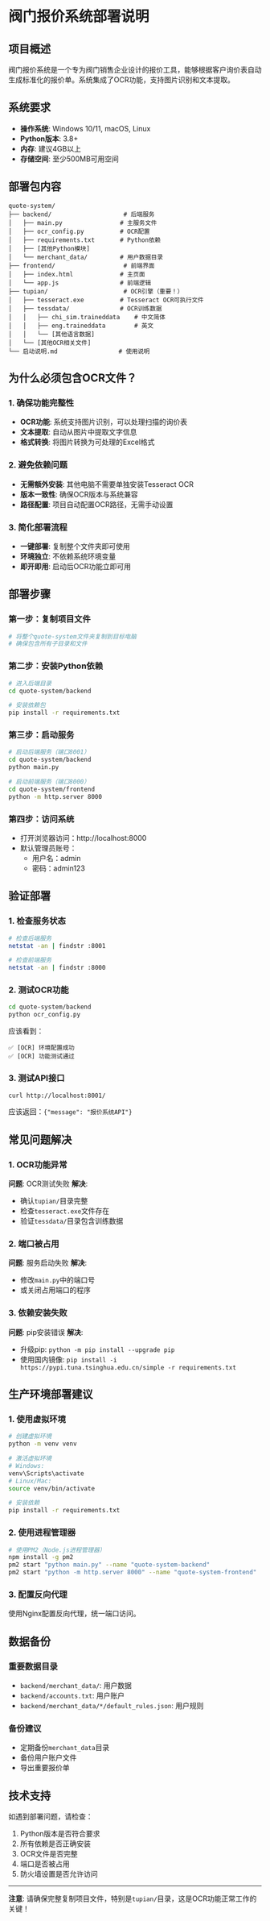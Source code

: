 # 阀门报价系统部署说明

## 项目概述

阀门报价系统是一个专为阀门销售企业设计的报价工具，能够根据客户询价表自动生成标准化的报价单。系统集成了OCR功能，支持图片识别和文本提取。

## 系统要求

- **操作系统**: Windows 10/11, macOS, Linux
- **Python版本**: 3.8+
- **内存**: 建议4GB以上
- **存储空间**: 至少500MB可用空间

## 部署包内容

```
quote-system/
├── backend/                    # 后端服务
│   ├── main.py                # 主服务文件
│   ├── ocr_config.py          # OCR配置
│   ├── requirements.txt       # Python依赖
│   ├── [其他Python模块]
│   └── merchant_data/         # 用户数据目录
├── frontend/                   # 前端界面
│   ├── index.html             # 主页面
│   └── app.js                 # 前端逻辑
├── tupian/                     # OCR引擎（重要！）
│   ├── tesseract.exe          # Tesseract OCR可执行文件
│   ├── tessdata/              # OCR训练数据
│   │   ├── chi_sim.traineddata    # 中文简体
│   │   ├── eng.traineddata        # 英文
│   │   └── [其他语言数据]
│   └── [其他OCR相关文件]
└── 启动说明.md                 # 使用说明
```

## 为什么必须包含OCR文件？

### 1. 确保功能完整性
- **OCR功能**: 系统支持图片识别，可以处理扫描的询价表
- **文本提取**: 自动从图片中提取文字信息
- **格式转换**: 将图片转换为可处理的Excel格式

### 2. 避免依赖问题
- **无需额外安装**: 其他电脑不需要单独安装Tesseract OCR
- **版本一致性**: 确保OCR版本与系统兼容
- **路径配置**: 项目自动配置OCR路径，无需手动设置

### 3. 简化部署流程
- **一键部署**: 复制整个文件夹即可使用
- **环境独立**: 不依赖系统环境变量
- **即开即用**: 启动后OCR功能立即可用

## 部署步骤

### 第一步：复制项目文件
```bash
# 将整个quote-system文件夹复制到目标电脑
# 确保包含所有子目录和文件
```

### 第二步：安装Python依赖
```bash
# 进入后端目录
cd quote-system/backend

# 安装依赖包
pip install -r requirements.txt
```

### 第三步：启动服务
```bash
# 启动后端服务（端口8001）
cd quote-system/backend
python main.py

# 启动前端服务（端口8000）
cd quote-system/frontend
python -m http.server 8000
```

### 第四步：访问系统
- 打开浏览器访问：http://localhost:8000
- 默认管理员账号：
  - 用户名：admin
  - 密码：admin123

## 验证部署

### 1. 检查服务状态
```bash
# 检查后端服务
netstat -an | findstr :8001

# 检查前端服务
netstat -an | findstr :8000
```

### 2. 测试OCR功能
```bash
cd quote-system/backend
python ocr_config.py
```
应该看到：
```
✅ [OCR] 环境配置成功
✅ [OCR] 功能测试通过
```

### 3. 测试API接口
```bash
curl http://localhost:8001/
```
应该返回：`{"message": "报价系统API"}`

## 常见问题解决

### 1. OCR功能异常
**问题**: OCR测试失败
**解决**: 
- 确认`tupian/`目录完整
- 检查`tesseract.exe`文件存在
- 验证`tessdata/`目录包含训练数据

### 2. 端口被占用
**问题**: 服务启动失败
**解决**:
- 修改`main.py`中的端口号
- 或关闭占用端口的程序

### 3. 依赖安装失败
**问题**: pip安装错误
**解决**:
- 升级pip: `python -m pip install --upgrade pip`
- 使用国内镜像: `pip install -i https://pypi.tuna.tsinghua.edu.cn/simple -r requirements.txt`

## 生产环境部署建议

### 1. 使用虚拟环境
```bash
# 创建虚拟环境
python -m venv venv

# 激活虚拟环境
# Windows:
venv\Scripts\activate
# Linux/Mac:
source venv/bin/activate

# 安装依赖
pip install -r requirements.txt
```

### 2. 使用进程管理器
```bash
# 使用PM2（Node.js进程管理器）
npm install -g pm2
pm2 start "python main.py" --name "quote-system-backend"
pm2 start "python -m http.server 8000" --name "quote-system-frontend"
```

### 3. 配置反向代理
使用Nginx配置反向代理，统一端口访问。

## 数据备份

### 重要数据目录
- `backend/merchant_data/`: 用户数据
- `backend/accounts.txt`: 用户账户
- `backend/merchant_data/*/default_rules.json`: 用户规则

### 备份建议
- 定期备份`merchant_data`目录
- 备份用户账户文件
- 导出重要报价单

## 技术支持

如遇到部署问题，请检查：
1. Python版本是否符合要求
2. 所有依赖是否正确安装
3. OCR文件是否完整
4. 端口是否被占用
5. 防火墙设置是否允许访问

---

**注意**: 请确保完整复制项目文件，特别是`tupian/`目录，这是OCR功能正常工作的关键！ 